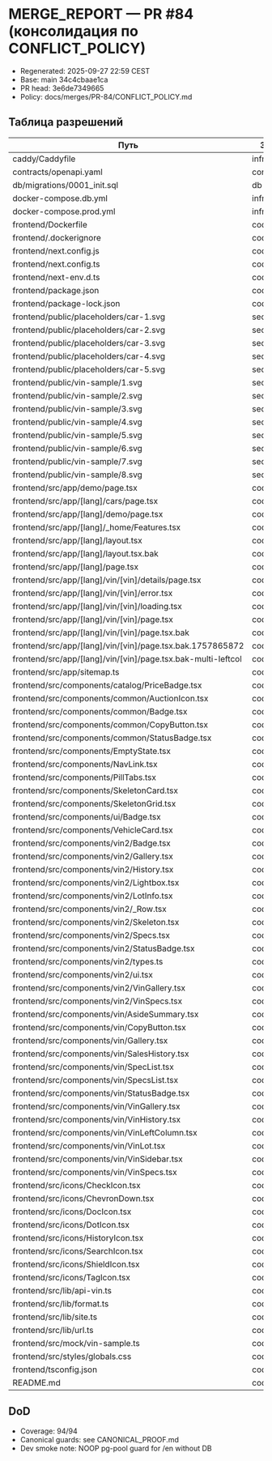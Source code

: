 # MERGE_REPORT — PR #84 (консолидация по CONFLICT_POLICY)

- Regenerated: 2025-09-27 22:59 CEST
- Base: main 34c4cbaae1ca
- PR head: 3e6de7349665
- Policy: docs/merges/PR-84/CONFLICT_POLICY.md

## Таблица разрешений

| Путь | Зона | Решение | Источник | Примечание |
|------|------|---------|----------|------------|
| caddy/Caddyfile | infra | MAIN | MAIN |  |
| contracts/openapi.yaml | contracts | MAIN | MAIN |  |
| db/migrations/0001_init.sql | db | PR | PR |  |
| docker-compose.db.yml | infra | MAIN | MAIN |  |
| docker-compose.prod.yml | infra | MAIN | MAIN |  |
| frontend/Dockerfile | code | PR | PR |  |
| frontend/.dockerignore | code | PR | PR |  |
| frontend/next.config.js | code | PR | PR |  |
| frontend/next.config.ts | code | PR | PR |  |
| frontend/next-env.d.ts | code | PR | PR |  |
| frontend/package.json | code | PR | PR |  |
| frontend/package-lock.json | code | PR | PR |  |
| frontend/public/placeholders/car-1.svg | seo | MAIN | MAIN |  |
| frontend/public/placeholders/car-2.svg | seo | MAIN | MAIN |  |
| frontend/public/placeholders/car-3.svg | seo | MAIN | MAIN |  |
| frontend/public/placeholders/car-4.svg | seo | MAIN | MAIN |  |
| frontend/public/placeholders/car-5.svg | seo | MAIN | MAIN |  |
| frontend/public/vin-sample/1.svg | seo | MAIN | MAIN |  |
| frontend/public/vin-sample/2.svg | seo | MAIN | MAIN |  |
| frontend/public/vin-sample/3.svg | seo | MAIN | MAIN |  |
| frontend/public/vin-sample/4.svg | seo | MAIN | MAIN |  |
| frontend/public/vin-sample/5.svg | seo | MAIN | MAIN |  |
| frontend/public/vin-sample/6.svg | seo | MAIN | MAIN |  |
| frontend/public/vin-sample/7.svg | seo | MAIN | MAIN |  |
| frontend/public/vin-sample/8.svg | seo | MAIN | MAIN |  |
| frontend/src/app/demo/page.tsx | code | PR | PR |  |
| frontend/src/app/[lang]/cars/page.tsx | code | PR | PR |  |
| frontend/src/app/[lang]/demo/page.tsx | code | PR | PR |  |
| frontend/src/app/[lang]/_home/Features.tsx | code | PR | PR |  |
| frontend/src/app/[lang]/layout.tsx | code | PR | PR |  |
| frontend/src/app/[lang]/layout.tsx.bak | code | PR | PR |  |
| frontend/src/app/[lang]/page.tsx | code | PR | PR |  |
| frontend/src/app/[lang]/vin/[vin]/details/page.tsx | code | PR | PR |  |
| frontend/src/app/[lang]/vin/[vin]/error.tsx | code | PR | PR |  |
| frontend/src/app/[lang]/vin/[vin]/loading.tsx | code | PR | PR |  |
| frontend/src/app/[lang]/vin/[vin]/page.tsx | code | PR | PR |  |
| frontend/src/app/[lang]/vin/[vin]/page.tsx.bak | code | PR | PR |  |
| frontend/src/app/[lang]/vin/[vin]/page.tsx.bak.1757865872 | code | PR | PR |  |
| frontend/src/app/[lang]/vin/[vin]/page.tsx.bak-multi-leftcol | code | PR | PR |  |
| frontend/src/app/sitemap.ts | code | PR | PR |  |
| frontend/src/components/catalog/PriceBadge.tsx | code | PR | PR |  |
| frontend/src/components/common/AuctionIcon.tsx | code | PR | PR |  |
| frontend/src/components/common/Badge.tsx | code | PR | PR |  |
| frontend/src/components/common/CopyButton.tsx | code | PR | PR |  |
| frontend/src/components/common/StatusBadge.tsx | code | PR | PR |  |
| frontend/src/components/EmptyState.tsx | code | PR | PR |  |
| frontend/src/components/NavLink.tsx | code | PR | PR |  |
| frontend/src/components/PillTabs.tsx | code | PR | PR |  |
| frontend/src/components/SkeletonCard.tsx | code | PR | PR |  |
| frontend/src/components/SkeletonGrid.tsx | code | PR | PR |  |
| frontend/src/components/ui/Badge.tsx | code | PR | PR |  |
| frontend/src/components/VehicleCard.tsx | code | PR | PR |  |
| frontend/src/components/vin2/Badge.tsx | code | PR | PR |  |
| frontend/src/components/vin2/Gallery.tsx | code | PR | PR |  |
| frontend/src/components/vin2/History.tsx | code | PR | PR |  |
| frontend/src/components/vin2/Lightbox.tsx | code | PR | PR |  |
| frontend/src/components/vin2/LotInfo.tsx | code | PR | PR |  |
| frontend/src/components/vin2/_Row.tsx | code | PR | PR |  |
| frontend/src/components/vin2/Skeleton.tsx | code | PR | PR |  |
| frontend/src/components/vin2/Specs.tsx | code | PR | PR |  |
| frontend/src/components/vin2/StatusBadge.tsx | code | PR | PR |  |
| frontend/src/components/vin2/types.ts | code | PR | PR |  |
| frontend/src/components/vin2/ui.tsx | code | PR | PR |  |
| frontend/src/components/vin2/VinGallery.tsx | code | PR | PR |  |
| frontend/src/components/vin2/VinSpecs.tsx | code | PR | PR |  |
| frontend/src/components/vin/AsideSummary.tsx | code | PR | PR |  |
| frontend/src/components/vin/CopyButton.tsx | code | PR | PR |  |
| frontend/src/components/vin/Gallery.tsx | code | PR | PR |  |
| frontend/src/components/vin/SalesHistory.tsx | code | PR | PR |  |
| frontend/src/components/vin/SpecList.tsx | code | PR | PR |  |
| frontend/src/components/vin/SpecsList.tsx | code | PR | PR |  |
| frontend/src/components/vin/StatusBadge.tsx | code | PR | PR |  |
| frontend/src/components/vin/VinGallery.tsx | code | PR | PR |  |
| frontend/src/components/vin/VinHistory.tsx | code | PR | PR |  |
| frontend/src/components/vin/VinLeftColumn.tsx | code | PR | PR |  |
| frontend/src/components/vin/VinLot.tsx | code | PR | PR |  |
| frontend/src/components/vin/VinSidebar.tsx | code | PR | PR |  |
| frontend/src/components/vin/VinSpecs.tsx | code | PR | PR |  |
| frontend/src/icons/CheckIcon.tsx | code | PR | PR |  |
| frontend/src/icons/ChevronDown.tsx | code | PR | PR |  |
| frontend/src/icons/DocIcon.tsx | code | PR | PR |  |
| frontend/src/icons/DotIcon.tsx | code | PR | PR |  |
| frontend/src/icons/HistoryIcon.tsx | code | PR | PR |  |
| frontend/src/icons/SearchIcon.tsx | code | PR | PR |  |
| frontend/src/icons/ShieldIcon.tsx | code | PR | PR |  |
| frontend/src/icons/TagIcon.tsx | code | PR | PR |  |
| frontend/src/lib/api-vin.ts | code | PR | PR |  |
| frontend/src/lib/format.ts | code | PR | PR |  |
| frontend/src/lib/site.ts | code | PR | PR |  |
| frontend/src/lib/url.ts | code | PR | PR |  |
| frontend/src/mock/vin-sample.ts | code | PR | PR |  |
| frontend/src/styles/globals.css | code | PR | PR |  |
| frontend/tsconfig.json | code | PR | PR |  |
| README.md | code | PR | PR |  |

## DoD
- Coverage: 94/94
- Canonical guards: see CANONICAL_PROOF.md
- Dev smoke note: NOOP pg-pool guard for /en without DB
